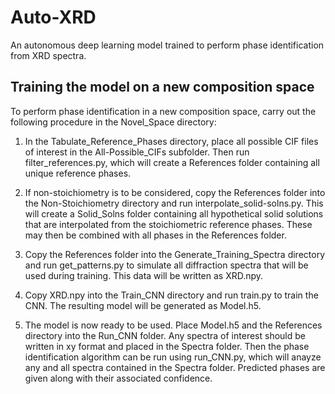 # Auto-XRD

An autonomous deep learning model trained to perform phase identification from XRD spectra. 

## Training the model on a new composition space

To perform phase identification in a new composition space, carry out the following procedure in the Novel_Space directory:

1) In the Tabulate_Reference_Phases directory, place all possible CIF files of interest in the All-Possible_CIFs subfolder. Then run filter_references.py, which will create a References folder containing all unique reference phases.

2) If non-stoichiometry is to be considered, copy the References folder into the Non-Stoichiometry directory and run interpolate_solid-solns.py. This will create a Solid_Solns folder containing all hypothetical solid solutions that are interpolated from the stoichiometric reference phases. These may then be combined with all phases in the References folder.

3) Copy the References folder into the Generate_Training_Spectra directory and run get_patterns.py to simulate all diffraction spectra that will be used during training. This data will be written as XRD.npy.

4) Copy XRD.npy into the Train_CNN directory and run train.py to train the CNN. The resulting model will be generated as Model.h5.

5) The model is now ready to be used. Place Model.h5 and the References directory into the Run_CNN folder. Any spectra of interest should be written in xy format and placed in the Spectra folder. Then the phase identification algorithm can be run using run_CNN.py, which will anayze any and all spectra contained in the Spectra folder. Predicted phases are given along with their associated confidence.

